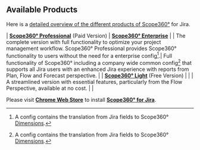 <!-- markdownlint-disable MD041 -->
## Available Products

Here is a [detailed overview of the different products of Scope360°](/products/overview.html) for Jira.

| [**Scope360° Professional**](../products/professional.html) (Paid Version) | [**Scope360° Enterprise**](../products/enterprise.html) |
| The complete version with full functionality to optimize your project management workflow. Scope360° Professional provides Scope360° functionality to users without the need for a enterprise config[^1].| Full functionality of Scope360° including a company wide common config[^1] that supports all Jira users with an enhanced Jira experience with reports from Plan, Flow and Forecast perspective. |
| [**Scope360° Light**](../products/light.html) (Free Version) | |
| A streamlined version with essential features, particularly from the Flow Perspective, available at no cost. | |

Please visit **[Chrome Web Store](https://chromewebstore.google.com/detail/scope360-for-jira/kbppfmkmcilakibigimbnohnbefifaao)** to install **[Scope360° for Jira](https://chromewebstore.google.com/detail/scope360-for-jira/kbppfmkmcilakibigimbnohnbefifaao)**. 


[^1]: A config contains the translation from Jira fields to Scope360° [Dimensions](/#Dimensions).
